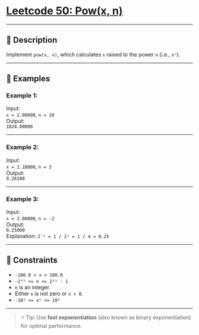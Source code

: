# [Leetcode 50: Pow(x, n)](https://leetcode.com/problems/powx-n/description/)

---

## 📘 Description

Implement `pow(x, n)`, which calculates `x` raised to the power `n` (i.e., `xⁿ`).

---

## 🧪 Examples

### Example 1:
Input:  
`x = 2.00000`, `n = 10`  
Output:  
`1024.00000`

---

### Example 2:
Input:  
`x = 2.10000`, `n = 3`  
Output:  
`9.26100`

---

### Example 3:
Input:  
`x = 2.00000`, `n = -2`  
Output:  
`0.25000`  
Explanation: `2⁻² = 1 / 2² = 1 / 4 = 0.25`

---

## 🧾 Constraints

- `-100.0 < x < 100.0`
- `-2³¹ <= n <= 2³¹ - 1`
- `n` is an integer.
- Either `x` is not zero or `n > 0`.
- `-10⁴ <= xⁿ <= 10⁴`

---

> ⚡ Tip: Use **fast exponentiation** (also known as binary exponentiation) for optimal performance.

